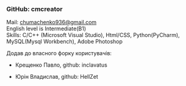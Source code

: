 ### **GitHub: cmcreator**  

Mail: chumachenko936@gmail.com  
English level is Intermediate(B1)  
Skills: C/C++ (Microsoft Visual Studio), Html/CSS, Python(PyCharm), MySQL(Mysql Workbench), Adobe Photoshop

Додав до власного форку користувачів:

- Крещенко Павло, github: inclavatus

- Юрін Владислав, github: HellZet

